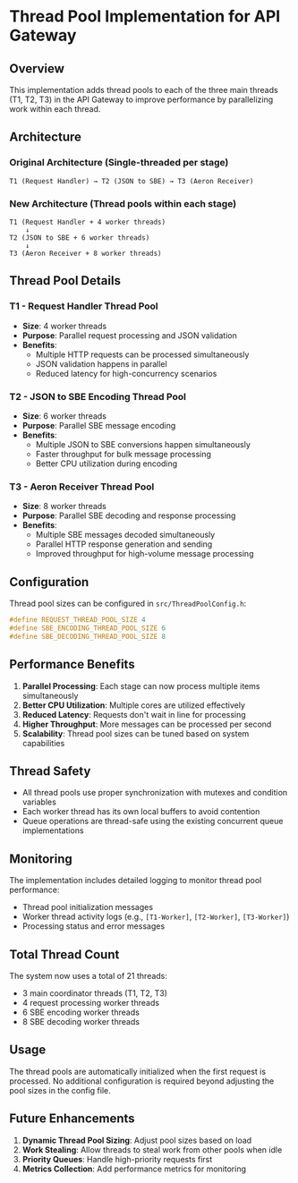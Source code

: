 # Thread Pool Implementation for API Gateway

## Overview

This implementation adds thread pools to each of the three main threads (T1, T2, T3) in the API Gateway to improve performance by parallelizing work within each thread.

## Architecture

### Original Architecture (Single-threaded per stage)
```
T1 (Request Handler) → T2 (JSON to SBE) → T3 (Aeron Receiver)
```

### New Architecture (Thread pools within each stage)
```
T1 (Request Handler + 4 worker threads)
    ↓
T2 (JSON to SBE + 6 worker threads)  
    ↓
T3 (Aeron Receiver + 8 worker threads)
```

## Thread Pool Details

### T1 - Request Handler Thread Pool
- **Size**: 4 worker threads
- **Purpose**: Parallel request processing and JSON validation
- **Benefits**: 
  - Multiple HTTP requests can be processed simultaneously
  - JSON validation happens in parallel
  - Reduced latency for high-concurrency scenarios

### T2 - JSON to SBE Encoding Thread Pool  
- **Size**: 6 worker threads
- **Purpose**: Parallel SBE message encoding
- **Benefits**:
  - Multiple JSON to SBE conversions happen simultaneously
  - Faster throughput for bulk message processing
  - Better CPU utilization during encoding

### T3 - Aeron Receiver Thread Pool
- **Size**: 8 worker threads  
- **Purpose**: Parallel SBE decoding and response processing
- **Benefits**:
  - Multiple SBE messages decoded simultaneously
  - Parallel HTTP response generation and sending
  - Improved throughput for high-volume message processing

## Configuration

Thread pool sizes can be configured in `src/ThreadPoolConfig.h`:

```cpp
#define REQUEST_THREAD_POOL_SIZE 4
#define SBE_ENCODING_THREAD_POOL_SIZE 6  
#define SBE_DECODING_THREAD_POOL_SIZE 8
```

## Performance Benefits

1. **Parallel Processing**: Each stage can now process multiple items simultaneously
2. **Better CPU Utilization**: Multiple cores are utilized effectively
3. **Reduced Latency**: Requests don't wait in line for processing
4. **Higher Throughput**: More messages can be processed per second
5. **Scalability**: Thread pool sizes can be tuned based on system capabilities

## Thread Safety

- All thread pools use proper synchronization with mutexes and condition variables
- Each worker thread has its own local buffers to avoid contention
- Queue operations are thread-safe using the existing concurrent queue implementations

## Monitoring

The implementation includes detailed logging to monitor thread pool performance:

- Thread pool initialization messages
- Worker thread activity logs (e.g., `[T1-Worker]`, `[T2-Worker]`, `[T3-Worker]`)
- Processing status and error messages

## Total Thread Count

The system now uses a total of 21 threads:
- 3 main coordinator threads (T1, T2, T3)
- 4 request processing worker threads
- 6 SBE encoding worker threads  
- 8 SBE decoding worker threads

## Usage

The thread pools are automatically initialized when the first request is processed. No additional configuration is required beyond adjusting the pool sizes in the config file.

## Future Enhancements

1. **Dynamic Thread Pool Sizing**: Adjust pool sizes based on load
2. **Work Stealing**: Allow threads to steal work from other pools when idle
3. **Priority Queues**: Handle high-priority requests first
4. **Metrics Collection**: Add performance metrics for monitoring 